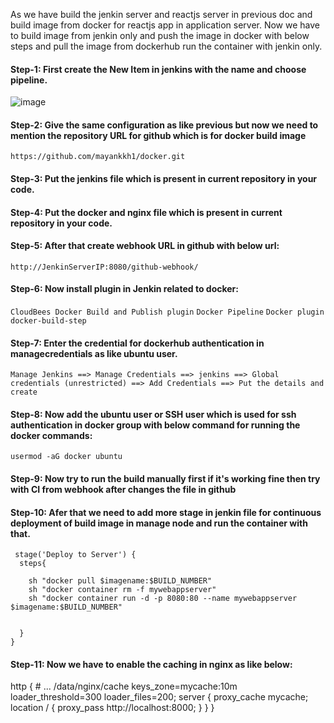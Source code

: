 As we have build the jenkin server and reactjs server in previous doc and build image from docker for reactjs app in application server. Now we have to build image from jenkin only and push the image in docker with below steps and pull the image from dockerhub run the container with jenkin only.

#### Step-1: First create the New Item in jenkins with the name and choose pipeline.

![image](https://user-images.githubusercontent.com/42695637/190360001-6b883a79-d160-4cc3-9618-18c2a3f69c18.png)


#### Step-2: Give the same configuration as like previous but now we need to mention the repository URL for github which is for docker build image

```https://github.com/mayankkh1/docker.git```
     
#### Step-3: Put the jenkins file which is present in current repository in your code.

#### Step-4: Put the docker and nginx file which is present in current repository in your code.


#### Step-5: After that create webhook URL in github with below url:
  
```http://JenkinServerIP:8080/github-webhook/```
     
 
#### Step-6: Now install plugin in Jenkin related to docker:
  
```CloudBees Docker Build and Publish plugin```
```Docker Pipeline```
```Docker plugin```
```docker-build-step```
    
#### Step-7: Enter the credential for dockerhub authentication in managecredentials as like ubuntu user.
             
```Manage Jenkins ==> Manage Credentials ==> jenkins ==> Global credentials (unrestricted) ==> Add Credentials ==> Put the details and create```

#### Step-8: Now add the ubuntu user or SSH user which is used for ssh authentication in docker group with below command for running the docker commands:
  
```usermod -aG docker ubuntu```
     
#### Step-9:  Now try to run the build manually first if it's working fine then try with CI from webhook after changes the file in github

#### Step-10: Afer that we need to add more stage in jenkin file for continuous deployment of build image in manage node and run the container with that.

     stage('Deploy to Server') {
      steps{
        
        sh "docker pull $imagename:$BUILD_NUMBER"
        sh "docker container rm -f mywebappserver"
        sh "docker container run -d -p 8080:80 --name mywebappserver $imagename:$BUILD_NUMBER"
   
           
      }
    }
    
#### Step-11: Now we have to enable the caching in nginx as like below:

 http {
    # ...
    /data/nginx/cache keys_zone=mycache:10m loader_threshold=300 loader_files=200;
    server {
        proxy_cache mycache;
        location / {
            proxy_pass http://localhost:8000;
        }
       }
    }


     


     
     
     

     
